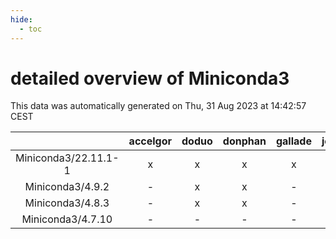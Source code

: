 ```yaml
---
hide:
  - toc
---
```


detailed overview of Miniconda3
===============================


This data was automatically generated on Thu, 31 Aug 2023 at 14:42:57 CEST  

| |accelgor|doduo|donphan|gallade|joltik|skitty|swalot|victini|
| :---: | :---: | :---: | :---: | :---: | :---: | :---: | :---: | :---: |
|Miniconda3/22.11.1-1|x|x|x|x|x|x|x|x|
|Miniconda3/4.9.2|-|x|x|-|x|x|-|x|
|Miniconda3/4.8.3|-|x|x|-|x|x|-|x|
|Miniconda3/4.7.10|-|-|-|-|-|x|-|x|
